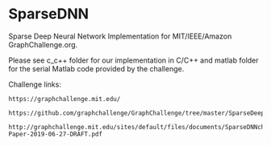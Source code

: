 # SparseDNN
Sparse Deep Neural Network Implementation for MIT/IEEE/Amazon GraphChallenge.org.

Please see c_c++ folder for our implementation in C/C++ and matlab folder for the serial Matlab code provided by the challenge.

Challenge links:

    https://graphchallenge.mit.edu/

    https://github.com/graphchallenge/GraphChallenge/tree/master/SparseDeepNeuralNetwork

    http://graphchallenge.mit.edu/sites/default/files/documents/SparseDNNchallenge-Paper-2019-06-27-DRAFT.pdf
